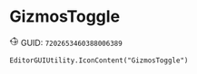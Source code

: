 # GizmosToggle
![](/img/GizmosToggle.png)
GUID: `7202653460388006389`
```
EditorGUIUtility.IconContent("GizmosToggle")
```
